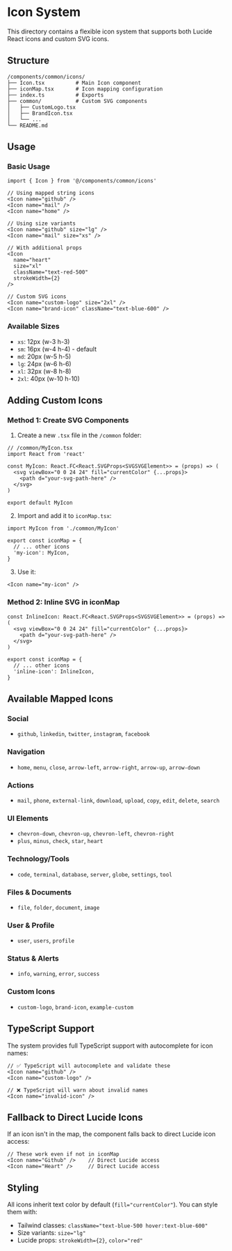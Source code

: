 # Icon System

This directory contains a flexible icon system that supports both Lucide React icons and custom SVG icons.

## Structure

```
/components/common/icons/
├── Icon.tsx          # Main Icon component
├── iconMap.tsx       # Icon mapping configuration
├── index.ts          # Exports
├── common/           # Custom SVG components
│   ├── CustomLogo.tsx
│   ├── BrandIcon.tsx
│   └── ...
└── README.md
```

## Usage

### Basic Usage

```tsx
import { Icon } from '@/components/common/icons'

// Using mapped string icons
<Icon name="github" />
<Icon name="mail" />
<Icon name="home" />

// Using size variants
<Icon name="github" size="lg" />
<Icon name="mail" size="xs" />

// With additional props
<Icon 
  name="heart" 
  size="xl" 
  className="text-red-500" 
  strokeWidth={2}
/>

// Custom SVG icons
<Icon name="custom-logo" size="2xl" />
<Icon name="brand-icon" className="text-blue-600" />
```

### Available Sizes

- `xs`: 12px (w-3 h-3)
- `sm`: 16px (w-4 h-4) - default
- `md`: 20px (w-5 h-5)
- `lg`: 24px (w-6 h-6)
- `xl`: 32px (w-8 h-8)
- `2xl`: 40px (w-10 h-10)

## Adding Custom Icons

### Method 1: Create SVG Components

1. Create a new `.tsx` file in the `/common` folder:

```tsx
// /common/MyIcon.tsx
import React from 'react'

const MyIcon: React.FC<React.SVGProps<SVGSVGElement>> = (props) => (
  <svg viewBox="0 0 24 24" fill="currentColor" {...props}>
    <path d="your-svg-path-here" />
  </svg>
)

export default MyIcon
```

2. Import and add it to `iconMap.tsx`:

```tsx
import MyIcon from './common/MyIcon'

export const iconMap = {
  // ... other icons
  'my-icon': MyIcon,
}
```

3. Use it:

```tsx
<Icon name="my-icon" />
```

### Method 2: Inline SVG in iconMap

```tsx
const InlineIcon: React.FC<React.SVGProps<SVGSVGElement>> = (props) => (
  <svg viewBox="0 0 24 24" fill="currentColor" {...props}>
    <path d="your-svg-path-here" />
  </svg>
)

export const iconMap = {
  // ... other icons
  'inline-icon': InlineIcon,
}
```

## Available Mapped Icons

### Social
- `github`, `linkedin`, `twitter`, `instagram`, `facebook`

### Navigation
- `home`, `menu`, `close`, `arrow-left`, `arrow-right`, `arrow-up`, `arrow-down`

### Actions
- `mail`, `phone`, `external-link`, `download`, `upload`, `copy`, `edit`, `delete`, `search`

### UI Elements
- `chevron-down`, `chevron-up`, `chevron-left`, `chevron-right`
- `plus`, `minus`, `check`, `star`, `heart`

### Technology/Tools
- `code`, `terminal`, `database`, `server`, `globe`, `settings`, `tool`

### Files & Documents
- `file`, `folder`, `document`, `image`

### User & Profile
- `user`, `users`, `profile`

### Status & Alerts
- `info`, `warning`, `error`, `success`

### Custom Icons
- `custom-logo`, `brand-icon`, `example-custom`

## TypeScript Support

The system provides full TypeScript support with autocomplete for icon names:

```tsx
// ✅ TypeScript will autocomplete and validate these
<Icon name="github" />
<Icon name="custom-logo" />

// ❌ TypeScript will warn about invalid names
<Icon name="invalid-icon" />
```

## Fallback to Direct Lucide Icons

If an icon isn't in the map, the component falls back to direct Lucide icon access:

```tsx
// These work even if not in iconMap
<Icon name="Github" />    // Direct Lucide access
<Icon name="Heart" />     // Direct Lucide access
```

## Styling

All icons inherit text color by default (`fill="currentColor"`). You can style them with:

- Tailwind classes: `className="text-blue-500 hover:text-blue-600"`
- Size variants: `size="lg"`
- Lucide props: `strokeWidth={2}`, `color="red"`